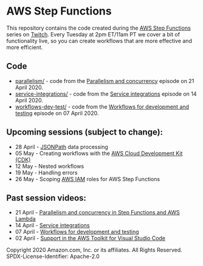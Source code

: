 # AWS Step Functions

This repository contains the code created during the [AWS Step Functions][step-functions] series on [Twitch][twitch]. Every Tuesday at 2pm ET/11am PT we cover a bit of functionality live, so you can create workflows that are more effective and more efficient.

## Code

* [parallelism/](parallelism) - code from the [Parallelism and concurrency][parallelism-concurrency] episode on 21 April 2020.
* [service-integrations/](service-integrations) - code from the [Service integrations][service-integrations] episode on 14 April 2020.
* [workflows-dev-test/](workflows-dev-test) - code from the [Workflows for development and testing][workflows] episode on 07 April 2020.

## Upcoming sessions (subject to change):

* 28 April - [JSONPath][jsonpath] data processing
* 05 May - Creating workflows with the [AWS Cloud Development Kit (CDK)][cdk]
* 12 May - Nested workflows
* 19 May - Handling errors
* 26 May - Scoping [AWS IAM][iam] roles for AWS Step Functions

## Past session videos:

* 21 April - [Parallelism and concurrency in Step Functions and AWS Lambda][parallelism-concurrency]
* 14 April - [Service integrations][service-integrations]
* 07 April - [Workflows for development and testing][workflows]
* 02 April - [Support in the AWS Toolkit for Visual Studio Code][toolkit-support]

Copyright 2020 Amazon.com, Inc. or its affiliates. All Rights Reserved.
SPDX-License-Identifier: Apache-2.0

[aws]: https://aws.amazon.com/
[callback-pattern]: https://docs.aws.amazon.com/step-functions/latest/dg/connect-to-resource.html#connect-wait-token
[cdk]: https://aws.amazon.com/cdk/
[cloud-formation]: https://aws.amazon.com/cloudformation/
[eventbridge]: https://aws.amazon.com/eventbridge/
[express-workflows]: https://aws.amazon.com/about-aws/whats-new/2019/12/introducing-aws-step-functions-express-workflows/
[iam]: https://aws.amazon.com/iam/
[jsonpath]: https://goessner.net/articles/JsonPath/
[serverless]: https://aws.amazon.com/serverless/
[step-functions]: https://aws.amazon.com/step-functions/
[twitch]: https://twitch.tv/aws/

[parallelism-concurrency]: https://www.youtube.com/watch?v=At5mw8T2riY
[service-integrations]: https://www.youtube.com/watch?v=01IL3_pG3KQ
[toolkit-support]: https://www.youtube.com/watch?v=1RJtCKpdELQ
[workflows]: https://www.youtube.com/watch?v=X79vSGi3qGU
